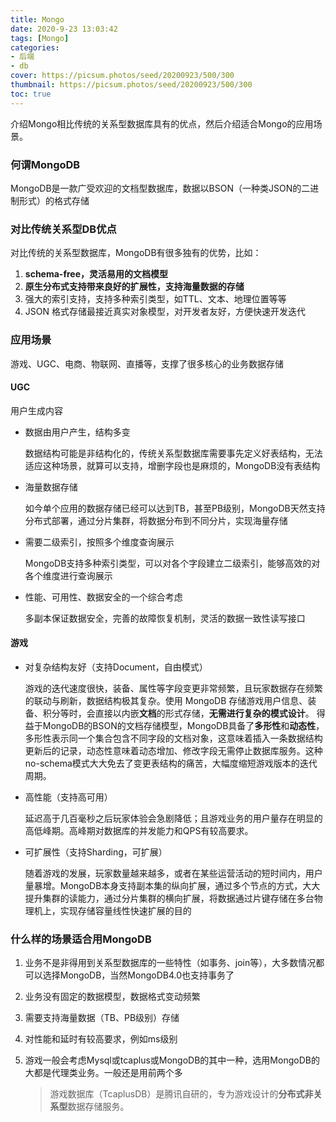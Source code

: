 ```yaml
---
title: Mongo
date: 2020-9-23 13:03:42
tags: [Mongo]
categories: 
- 后端
- db
cover: https://picsum.photos/seed/20200923/500/300
thumbnail: https://picsum.photos/seed/20200923/500/300
toc: true
---
```

介绍Mongo相比传统的关系型数据库具有的优点，然后介绍适合Mongo的应用场景。
<!-- more -->
### 何谓MongoDB

MongoDB是一款广受欢迎的文档型数据库，数据以BSON（一种类JSON的二进制形式）的格式存储

### 对比传统关系型DB优点

对比传统的关系型数据库，MongoDB有很多独有的优势，比如：

1. **schema-free，灵活易用的文档模型**
2. **原生分布式支持带来良好的扩展性，支持海量数据的存储**
3. 强大的索引支持，支持多种索引类型，如TTL、文本、地理位置等等
4. JSON 格式存储最接近真实对象模型，对开发者友好，方便快速开发迭代

### 应用场景

游戏、UGC、电商、物联网、直播等，支撑了很多核心的业务数据存储

#### UGC

用户生成内容

+ 数据由用户产生，结构多变

  数据结构可能是非结构化的，传统关系型数据库需要事先定义好表结构，无法适应这种场景，就算可以支持，增删字段也是麻烦的，MongoDB没有表结构

+ 海量数据存储

  如今单个应用的数据存储已经可以达到TB，甚至PB级别，MongoDB天然支持分布式部署，通过分片集群，将数据分布到不同分片，实现海量存储

+ 需要二级索引，按照多个维度查询展示

  MongoDB支持多种索引类型，可以对各个字段建立二级索引，能够高效的对各个维度进行查询展示

+ 性能、可用性、数据安全的一个综合考虑

  多副本保证数据安全，完善的故障恢复机制，灵活的数据一致性读写接口

#### 游戏

+ 对复杂结构友好（支持Document，自由模式）

  游戏的迭代速度很快，装备、属性等字段变更非常频繁，且玩家数据存在频繁的联动与刷新，数据结构极其复杂。使用 MongoDB 存储游戏用户信息、装备、积分等时，会直接以内嵌**文档**的形式存储，**无需进行复杂的模式设计**。
  得益于MongoDB的BSON的文档存储模型，MongoDB具备了**多形性**和**动态性**，多形性表示同一个集合包含不同字段的文档对象，这意味着插入一条数据结构更新后的记录，动态性意味着动态增加、修改字段无需停止数据库服务。这种no-schema模式大大免去了变更表结构的痛苦，大幅度缩短游戏版本的迭代周期。

+ 高性能（支持高可用）

  延迟高于几百毫秒之后玩家体验会急剧降低；且游戏业务的用户量存在明显的高低峰期。高峰期对数据库的并发能力和QPS有较高要求。

+ 可扩展性（支持Sharding，可扩展）

  随着游戏的发展，玩家数量越来越多，或者在某些运营活动的短时间内，用户量暴增。MongoDB本身支持副本集的纵向扩展，通过多个节点的方式，大大提升集群的读能力，通过分片集群的横向扩展，将数据通过片键存储在多台物理机上，实现存储容量线性快速扩展的目的

### 什么样的场景适合用MongoDB

1. 业务不是非得用到关系型数据库的一些特性（如事务、join等），大多数情况都可以选择MongoDB，当然MongoDB4.0也支持事务了

2. 业务没有固定的数据模型，数据格式变动频繁

3. 需要支持海量数据（TB、PB级别）存储

4. 对性能和延时有较高要求，例如ms级别

5. 游戏一般会考虑Mysql或tcaplus或MongoDB的其中一种，选用MongoDB的大都是代理类业务。一般还是用前两个多

   >游戏数据库（TcaplusDB）是腾讯自研的，专为游戏设计的**分布式非关系型**数据存储服务。